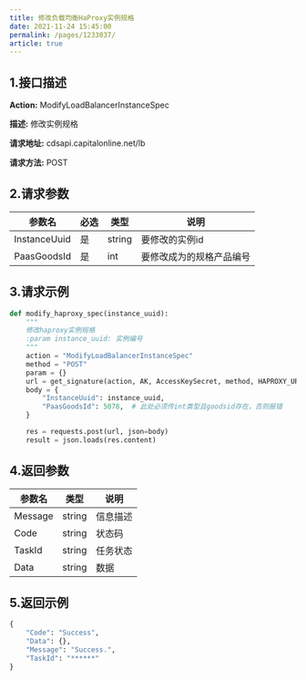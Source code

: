 ```yaml
---
title: 修改负载均衡HaProxy实例规格   
date: 2021-11-24 15:45:00
permalink: /pages/1233037/
article: true
---
```



## 1.接口描述

**Action:** ModifyLoadBalancerInstanceSpec

**描述:** 修改实例规格

**请求地址:** cdsapi.capitalonline.net/lb

**请求方法:** POST

## 2.请求参数

| 参数名       | 必选 | 类型   | 说明                     |
| ------------ | ---- | ------ | ------------------------ |
| InstanceUuid | 是   | string | 要修改的实例id           |
| PaasGoodsId  | 是   | int    | 要修改成为的规格产品编号 |

## 3.请求示例

```python
def modify_haproxy_spec(instance_uuid):
    """
    修改haproxy实例规格
    :param instance_uuid: 实例编号
    """
    action = "ModifyLoadBalancerInstanceSpec"
    method = "POST"
    param = {}
    url = get_signature(action, AK, AccessKeySecret, method, HAPROXY_URL, param=param)
    body = {
        "InstanceUuid": instance_uuid,
        "PaasGoodsId": 5078,  # 此处必须传int类型且goodsid存在，否则报错
    }

    res = requests.post(url, json=body)
    result = json.loads(res.content)
```

## 4.返回参数

| 参数名  | 类型   | 说明     |
| ------- | ------ | -------- |
| Message | string | 信息描述 |
| Code    | string | 状态码   |
| TaskId  | string | 任务状态 |
| Data    | string | 数据     |

## 5.返回示例

```python
{
    "Code": "Success",
    "Data": {},
    "Message": "Success.",
    "TaskId": "******"
}
```


